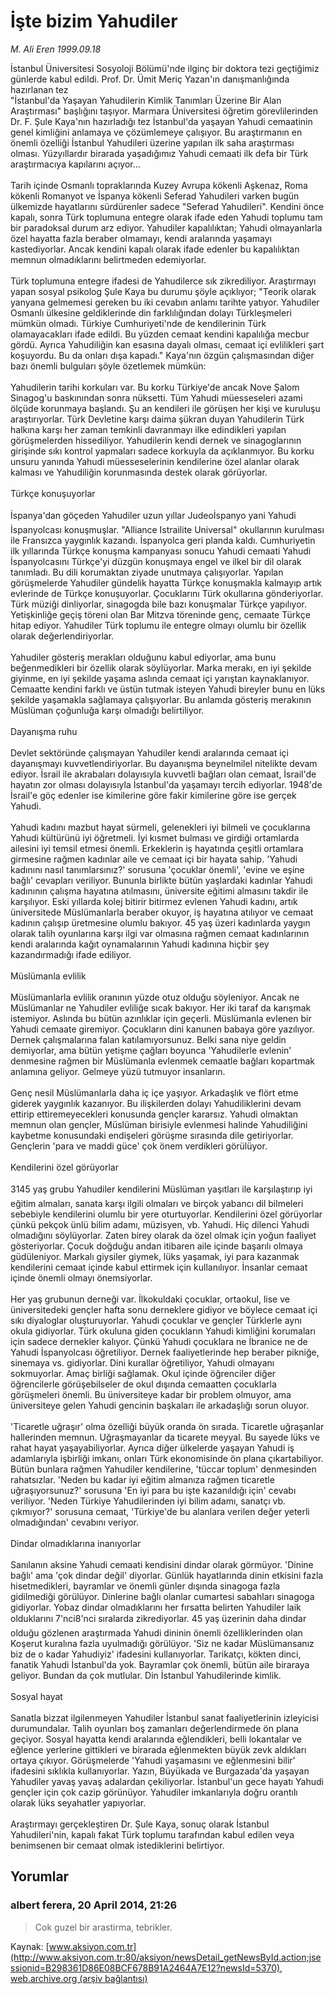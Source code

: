 # İşte bizim Yahudiler

*M. Ali Eren 1999.09.18*

<div class="news-detail-text-todays">
 <div>
 </div>
 <div>
 </div>
 <div id="newsSpot">
  <font class="detail-spot">
   İstanbul Üniversitesi Sosyoloji Bölümü'nde ilginç bir doktora tezi geçtiğimiz günlerde kabul edildi. Prof. Dr. Ümit Meriç Yazan'ın danışmanlığında hazırlanan tez
  </font>
 </div>
 <div id="newsText">
  <font class="detail-text">
   "İstanbul'da Yaşayan Yahudilerin Kimlik Tanımları Üzerine Bir Alan Araştırması" başlığını taşıyor. Marmara Üniversitesi öğretim görevlilerinden Dr. F. Şule Kaya'nın hazırladığı tez İstanbul'da yaşayan Yahudi cemaatinin genel kimliğini anlamaya ve çözümlemeye çalışıyor. Bu araştırmanın en önemli özelliği İstanbul Yahudileri üzerine yapılan ilk saha araştırması olması. Yüzyıllardır birarada yaşadığımız Yahudi cemaati ilk defa bir Türk araştırmacıya kapılarını açıyor...
   <br/>
   <br/>
   Tarih içinde Osmanlı topraklarında Kuzey Avrupa kökenli Aşkenaz, Roma kökenli Romanyot ve İspanya kökenli Seferad Yahudileri varken bugün ülkemizde hayatlarını sürdürenler sadece "Seferad Yahudileri". Kendini önce kapalı, sonra Türk toplumuna entegre olarak ifade eden Yahudi toplumu tam bir paradoksal durum arz ediyor. Yahudiler kapalılıktan; Yahudi olmayanlarla özel hayatta fazla beraber olmamayı, kendi aralarında yaşamayı kastediyorlar. Ancak kendini kapalı olarak ifade edenler bu kapalılıktan memnun olmadıklarını belirtmeden edemiyorlar.
   <br/>
   <br/>
   Türk toplumuna entegre ifadesi de Yahudilerce sık zikrediliyor. Araştırmayı yapan sosyal psikolog Şule Kaya bu durumu şöyle açıklıyor; "Teorik olarak yanyana gelmemesi gereken bu iki cevabın anlamı tarihte yatıyor. Yahudiler Osmanlı ülkesine geldiklerinde din farklılığından dolayı Türkleşmeleri mümkün olmadı. Türkiye Cumhuriyeti'nde de kendilerinin Türk olamayacakları ifade edildi. Bu yüzden cemaat kendini kapalılığa mecbur gördü. Ayrıca Yahudiliğin kan esasına dayalı olması, cemaat içi evlilikleri şart koşuyordu. Bu da onları dışa kapadı." Kaya'nın özgün çalışmasından diğer bazı önemli bulguları şöyle özetlemek mümkün:
   <br/>
   <br/>
   Yahudilerin tarihi korkuları var. Bu korku Türkiye'de ancak Nove Şalom Sinagog'u baskınından sonra nüksetti. Tüm Yahudi müesseseleri azami ölçüde korunmaya başlandı. Şu an kendileri ile görüşen her kişi ve kuruluşu araştırıyorlar. Türk Devletine karşı daima şükran duyan Yahudilerin Türk halkına karşı her zaman temkinli davranmayı ilke edindikleri yapılan görüşmelerden hissediliyor. Yahudilerin kendi dernek ve sinagoglarının girişinde sıkı kontrol yapmaları sadece korkuyla da açıklanmıyor. Bu korku unsuru yanında Yahudi müesseselerinin kendilerine özel alanlar olarak kalması ve Yahudiliğin korunmasında destek olarak görüyorlar.
   <br/>
   <br/>
   Türkçe konuşuyorlar
   <br/>
   <br/>
   İspanya'dan göçeden Yahudiler uzun yıllar Judeoİspanyo yani Yahudi İspanyolcası konuşmuşlar. "Alliance Istrailite Universal" okullarının kurulması ile Fransızca yaygınlık kazandı. İspanyolca geri planda kaldı. Cumhuriyetin ilk yıllarında Türkçe konuşma kampanyası sonucu Yahudi cemaati Yahudi İspanyolcasını Türkçe'yi düzgün konuşmaya engel ve ilkel bir dil olarak tanımladı. Bu dili korumaktan ziyade unutmaya çalışıyorlar. Yapılan görüşmelerde Yahudiler gündelik hayatta Türkçe konuşmakla kalmayıp artık evlerinde de Türkçe konuşuyorlar. Çocuklarını Türk okullarına gönderiyorlar. Türk müziği dinliyorlar, sinagogda bile bazı konuşmalar Türkçe yapılıyor. Yetişkinliğe geçiş töreni olan Bar Mitzva töreninde genç, cemaate Türkçe hitap ediyor. Yahudiler Türk toplumu ile entegre olmayı olumlu bir özellik olarak değerlendiriyorlar.
   <br/>
   <br/>
   Yahudiler gösteriş merakları olduğunu kabul ediyorlar, ama bunu beğenmedikleri bir özellik olarak söylüyorlar. Marka merakı, en iyi şekilde giyinme, en iyi şekilde yaşama aslında cemaat içi yarıştan kaynaklanıyor. Cemaatte kendini farklı ve üstün tutmak isteyen Yahudi bireyler bunu en lüks şekilde yaşamakla sağlamaya çalışıyorlar. Bu anlamda gösteriş merakının Müslüman çoğunluğa karşı olmadığı belirtiliyor.
   <br/>
   <br/>
   Dayanışma ruhu
   <br/>
   <br/>
   Devlet sektöründe çalışmayan Yahudiler kendi aralarında cemaat içi dayanışmayı kuvvetlendiriyorlar. Bu dayanışma beynelmilel nitelikte devam ediyor. İsrail ile akrabaları dolayısıyla kuvvetli bağları olan cemaat, İsrail'de hayatın zor olması dolayısıyla İstanbul'da yaşamayı tercih ediyorlar. 1948'de İsrail'e göç edenler ise kimilerine göre fakir kimilerine göre ise gerçek Yahudi.
   <br/>
   <br/>
   Yahudi kadını mazbut hayat sürmeli, gelenekleri iyi bilmeli ve çocuklarına Yahudi kültürünü iyi öğretmeli. İyi kısmet bulması ve girdiği ortamlarda ailesini iyi temsil etmesi önemli. Erkeklerin iş hayatında çeşitli ortamlara girmesine rağmen kadınlar aile ve cemaat içi bir hayata sahip. 'Yahudi kadınını nasıl tanımlarsınız?' sorusuna 'çocuklar önemli', 'evine ve eşine bağlı' cevapları veriliyor. Bununla birlikte bütün yaşlardaki kadınlar Yahudi kadınının çalışma hayatına atılmasını, üniversite eğitimi almasını takdir ile karşılıyor. Eski yıllarda kolej bitirir bitirmez evlenen Yahudi kadını, artık üniversitede Müslümanlarla beraber okuyor, iş hayatına atılıyor ve cemaat kadının çalışıp üretmesine olumlu bakıyor. 45 yaş üzeri kadınlarda yaygın olarak talih oyunlarına karşı ilgi var olmasına rağmen cemaat kadınlarının kendi aralarında kağıt oynamalarının Yahudi kadınına hiçbir şey kazandırmadığı ifade ediliyor.
   <br/>
   <br/>
   Müslümanla evlilik
   <br/>
   <br/>
   Müslümanlarla evlilik oranının yüzde otuz olduğu söyleniyor. Ancak ne Müslümanlar ne Yahudiler evliliğe sıcak bakıyor. Her iki taraf da karışmak istemiyor. Aslında bu bütün azınlıklar için geçerli. Müslümanla evlenen bir Yahudi cemaate giremiyor. Çocukların dini kanunen babaya göre yazılıyor. Dernek çalışmalarına falan katılamıyorsunuz. Belki sana niye geldin demiyorlar, ama bütün yetişme çağları boyunca 'Yahudilerle evlenin' denmesine rağmen bir Müslümanla evlenmek cemaatle bağları kopartmak anlamına geliyor. Gelmeye yüzü tutmuyor insanların.
   <br/>
   <br/>
   Genç nesil Müslümanlarla daha iç içe yaşıyor. Arkadaşlık ve flört etme giderek yaygınlık kazanıyor. Bu ilişkilerden dolayı Yahudiliklerini devam ettirip ettiremeyecekleri konusunda gençler kararsız. Yahudi olmaktan memnun olan gençler, Müslüman birisiyle evlenmesi halinde Yahudiliğini kaybetme konusundaki endişeleri görüşme sırasında dile getiriyorlar. Gençlerin 'para ve maddi güce' çok önem verdikleri görülüyor.
   <br/>
   <br/>
   Kendilerini özel görüyorlar
   <br/>
   <br/>
   3145 yaş grubu Yahudiler kendilerini Müslüman yaşıtları ile karşılaştırıp iyi eğitim almaları, sanata karşı ilgili olmaları ve birçok yabancı dil bilmeleri sebebiyle kendilerini olumlu bir yere oturtuyorlar. Kendilerini özel görüyorlar çünkü pekçok ünlü bilim adamı, müzisyen, vb. Yahudi. Hiç dilenci Yahudi olmadığını söylüyorlar. Zaten birey olarak da özel olmak için yoğun faaliyet gösteriyorlar. Çocuk doğduğu andan itibaren aile içinde başarılı olmaya güdüleniyor. Markalı giysiler giymek, lüks yaşamak, iyi para kazanmak kendilerini cemaat içinde kabul ettirmek için kullanılıyor. İnsanlar cemaat içinde önemli olmayı önemsiyorlar.
   <br/>
   <br/>
   Her yaş grubunun derneği var. İlkokuldaki çocuklar, ortaokul, lise ve üniversitedeki gençler hafta sonu derneklere gidiyor ve böylece cemaat içi sıkı diyaloglar oluşturuyorlar. Yahudi çocuklar ve gençler Türklerle aynı okula gidiyorlar. Türk okuluna giden çocukların Yahudi kimliğini korumaları için sadece dernekler kalıyor. Çünkü Yahudi çocuklara ne İbranice ne de Yahudi İspanyolcası öğretiliyor. Dernek faaliyetlerinde hep beraber pikniğe, sinemaya vs. gidiyorlar. Dini kurallar öğretiliyor, Yahudi olmayanı sokmuyorlar. Amaç birliği sağlamak. Okul içinde öğrenciler diğer öğrencilerle görüşebilseler de okul dışında cemaatten çocuklarla görüşmeleri önemli. Bu üniversiteye kadar bir problem olmuyor, ama üniversiteye gelen Yahudi gencinin başkaları ile arkadaşlığı sorun oluyor.
   <br/>
   <br/>
   'Ticaretle uğraşır' olma özelliği büyük oranda ön sırada. Ticaretle uğraşanlar hallerinden memnun. Uğraşmayanlar da ticarete meyyal. Bu sayede lüks ve rahat hayat yaşayabiliyorlar. Ayrıca diğer ülkelerde yaşayan Yahudi iş adamlarıyla işbirliği imkanı, onları Türk ekonomisinde ön plana çıkartabiliyor. Bütün bunlara rağmen Yahudiler kendilerine, 'tüccar toplum' denmesinden rahatsızlar. 'Neden bu kadar iyi eğitim almanıza rağmen ticaretle uğraşıyorsunuz?' sorusuna 'En iyi para bu işte kazanıldığı için' cevabı veriliyor. 'Neden Türkiye Yahudilerinden iyi bilim adamı, sanatçı vb. çıkmıyor?' sorusuna cemaat, 'Türkiye'de bu alanlara verilen değer yeterli olmadığından' cevabını veriyor.
   <br/>
   <br/>
   Dindar olmadıklarına inanıyorlar
   <br/>
   <br/>
   Sanılanın aksine Yahudi cemaati kendisini dindar olarak görmüyor. 'Dinine bağlı' ama 'çok dindar değil' diyorlar. Günlük hayatlarında dinin etkisini fazla hisetmedikleri, bayramlar ve önemli günler dışında sinagoga fazla gidilmediği görülüyor. Dinlerine bağlı olanlar cumartesi sabahları sinagoga gidiyorlar. Yobaz dindar olmadıklarını her fırsatta belirten Yahudiler laik olduklarını 7'nci8'nci sıralarda zikrediyorlar. 45 yaş üzerinin daha dindar olduğu gözlenen araştırmada Yahudi dininin önemli özelliklerinden olan Koşerut kuralına fazla uyulmadığı görülüyor. 'Siz ne kadar Müslümansanız biz de o kadar Yahudiyiz' ifadesini kullanıyorlar. Tarikatçı, kökten dinci, fanatik Yahudi İstanbul'da yok. Bayramlar çok önemli, bütün aile biraraya geliyor. Bundan da çok mutlular. Din İstanbul Yahudilerinde kimlik.
   <br/>
   <br/>
   Sosyal hayat
   <br/>
   <br/>
   Sanatla bizzat ilgilenmeyen Yahudiler İstanbul sanat faaliyetlerinin izleyicisi durumundalar. Talih oyunları boş zamanları değerlendirmede ön plana geçiyor. Sosyal hayatta kendi aralarında eğlendikleri, belli lokantalar ve eğlence yerlerine gittikleri ve birarada eğlenmekten büyük zevk aldıkları ortaya çıkıyor. Görüşmelerde 'Yahudi yaşamasını ve eğlenmesini bilir' ifadesini sıklıkla kullanıyorlar. Yazın, Büyükada ve Burgazada'da yaşayan Yahudiler yavaş yavaş adalardan çekiliyorlar. İstanbul'un gece hayatı Yahudi gençler için çok cazip görünüyor. Yahudiler imkanlarıyla doğru orantılı olarak lüks seyahatler yapıyorlar.
   <br/>
   <br/>
   Araştırmayı gerçekleştiren Dr. Şule Kaya, sonuç olarak İstanbul Yahudileri'nin, kapalı fakat Türk toplumu tarafından kabul edilen veya benimsenen bir cemaat olmak istediklerini belirtiyor.
   <br/>
  </font>
 </div>
 <div>
 </div>
 <div>
 </div>
</div>


## Yorumlar

### albert ferera, 20 April 2014, 21:26
> Cok guzel bir arastirma, tebrikler.

Kaynak: [www.aksiyon.com.tr](http://www.aksiyon.com.tr:80/aksiyon/newsDetail_getNewsById.action;jsessionid=B298361D86E08BCF678B91A2464A7E12?newsId=5370), [web.archive.org (arşiv bağlantısı)](http://web.archive.org/web/20140627204453/http://www.aksiyon.com.tr:80/aksiyon/newsDetail_getNewsById.action;jsessionid=B298361D86E08BCF678B91A2464A7E12?newsId=5370)
